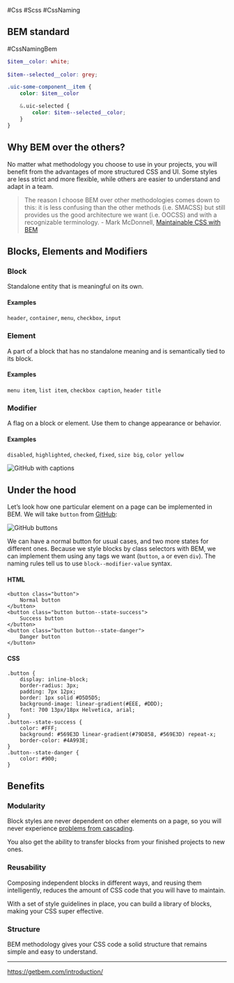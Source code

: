 #Css #Scss #CssNaming

## BEM standard
#CssNamingBem

```scss
$item__color: white;
   
$item--selected__color: grey;

.uic-some-component__item {
    color: $item__color

    &.uic-selected {
        color: $item--selected__color;
    }
}
```

## Why BEM over the others?

No matter what methodology you choose to use in your projects, you will benefit from the advantages of more structured CSS and UI. Some styles are less strict and more flexible, while others are easier to understand and adapt in a team.

> The reason I choose BEM over other methodologies comes down to this: it is less confusing than the other methods (i.e. SMACSS) but still provides us the good architecture we want (i.e. OOCSS) and with a recognizable terminology. - Mark McDonnell, [Maintainable CSS with BEM](https://www.zcfy.cc/original/maintainable-css-with-bem)

## Blocks, Elements and Modifiers

### Block

Standalone entity that is meaningful on its own.

#### Examples

`header`, `container`, `menu`, `checkbox`, `input`

### Element

A part of a block that has no standalone meaning and is semantically tied to its block.

#### Examples

`menu item`, `list item`, `checkbox caption`, `header title`

### Modifier

A flag on a block or element. Use them to change appearance or behavior.

#### Examples

`disabled`, `highlighted`, `checked`, `fixed`, `size big`, `color yellow`

![GitHub with captions](https://getbem.com/assets/github_captions.3a78c10d_ZfCSDb.jpg)

## Under the hood

Let’s look how one particular element on a page can be implemented in BEM. We will take `button` from [GitHub](https://primer.style/css/components/buttons):

![GitHub buttons](https://getbem.com/assets/github_buttons.838c4512_Z2sSSxt.jpg)

We can have a normal button for usual cases, and two more states for different ones. Because we style blocks by class selectors with BEM, we can implement them using any tags we want (`button`, `a` or even `div`). The naming rules tell us to use `block--modifier-value` syntax.

#### HTML

```
<button class="button">
	Normal button
</button>
<button class="button button--state-success">
	Success button
</button>
<button class="button button--state-danger">
	Danger button
</button>
```

#### CSS

```
.button {
	display: inline-block;
	border-radius: 3px;
	padding: 7px 12px;
	border: 1px solid #D5D5D5;
	background-image: linear-gradient(#EEE, #DDD);
	font: 700 13px/18px Helvetica, arial;
}
.button--state-success {
	color: #FFF;
	background: #569E3D linear-gradient(#79D858, #569E3D) repeat-x;
	border-color: #4A993E;
}
.button--state-danger {
	color: #900;
}
```

## Benefits

### Modularity

Block styles are never dependent on other elements on a page, so you will never experience [problems from cascading](http://www.phase2technology.com/blog/used-and-abused-css-inheritance-and-our-misuse-of-the-cascade/).

You also get the ability to transfer blocks from your finished projects to new ones.

### Reusability

Composing independent blocks in different ways, and reusing them intelligently, reduces the amount of CSS code that you will have to maintain.

With a set of style guidelines in place, you can build a library of blocks, making your CSS super effective.

### Structure

BEM methodology gives your CSS code a solid structure that remains simple and easy to understand.

---
https://getbem.com/introduction/